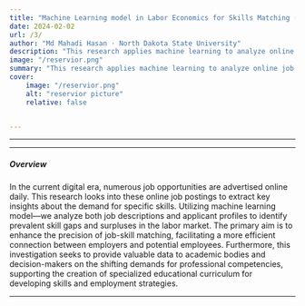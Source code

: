 ```yaml
---
title: "Machine Learning model in Labor Economics for Skills Matching (with A.Tahsan and S.Rakib)"
date: 2024-02-02
url: /3/
author: "Md Mahadi Hasan · North Dakota State University"
description: "This research applies machine learning to analyze online job postings and applicant data, uncovering the gap between demanded and supplied skills in the labor market. "
image: "/reservior.png"
summary: "This research applies machine learning to analyze online job postings and applicant data, uncovering the gap between demanded and supplied skills in the labor market."
cover:
    image: "/reservior.png"
    alt: "reservior picture"
    relative: false


---
```


---



---

##### Overview

In the current digital era, numerous job opportunities are advertised online daily. This research looks into these online job postings to extract key insights about the demand for specific skills. Utilizing machine learning model—we analyze both job descriptions and applicant profiles to identify prevalent skill gaps and surpluses in the labor market. The primary aim is to enhance the precision of job-skill matching, facilitating a more efficient connection between employers and potential employees.
Furthermore, this investigation seeks to provide valuable data to academic bodies and decision-makers on the shifting demands for professional competencies, supporting the creation of specialized educational curriculum for developing skills and employment strategies.

---
